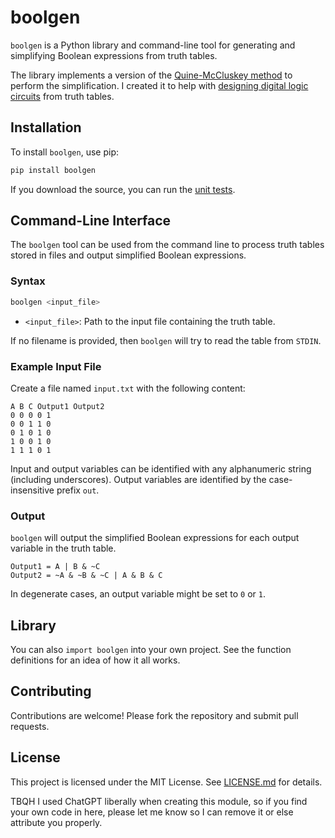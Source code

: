 # boolgen

`boolgen` is a Python library and command-line tool for generating and
simplifying Boolean expressions from truth tables. 

The library implements a version of the [Quine-McCluskey
method](https://en.wikipedia.org/wiki/Quine%E2%80%93McCluskey_algorithm) to
perform the simplification. I created it to help with [designing digital logic
circuits](https://github.com/SebLague/Digital-Logic-Sim) from truth tables.

## Installation

To install `boolgen`, use pip:

```bash
pip install boolgen
```

If you download the source, you can run the [unit tests](tests/).

## Command-Line Interface

The `boolgen` tool can be used from the command line to process truth tables
stored in files and output simplified Boolean expressions.

### Syntax

```bash
boolgen <input_file>
```

- `<input_file>`: Path to the input file containing the truth table.

If no filename is provided, then `boolgen` will try to read the table from
`STDIN`.

### Example Input File

Create a file named `input.txt` with the following content:

```
A B C Output1 Output2
0 0 0 0 1
0 0 1 1 0
0 1 0 1 0
1 0 0 1 0
1 1 1 0 1
```

Input and output variables can be identified with any alphanumeric string
(including underscores). Output variables are identified by the
case-insensitive prefix `out`.

### Output

`boolgen` will output the simplified Boolean expressions for each output variable in the truth table.

```
Output1 = A | B & ~C
Output2 = ~A & ~B & ~C | A & B & C
```

In degenerate cases, an output variable might be set to `0` or `1`.

## Library

You can also `import boolgen` into your own project. See the function
definitions for an idea of how it all works.

## Contributing

Contributions are welcome! Please fork the repository and submit pull requests.

## License

This project is licensed under the MIT License. See [LICENSE.md](LICENSE.md)
for details.

TBQH I used ChatGPT liberally when creating this module, so if you find your
own code in here, please let me know so I can remove it or else attribute you
properly.
